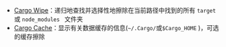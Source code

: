 - [Cargo Wipe](https://github.com/mihai-dinculescu/cargo-wipe)：递归地查找并选择性地擦除在当前路径中找到的所有 `target ` 或 `node_modules ` 文件夹
- [Cargo Cache](https://github.com/matthiaskrgr/cargo-cache)：显示有关数据缓存的信息(`~/.Cargo/`或`$Cargo_HOME` )，可选的缓存擦除